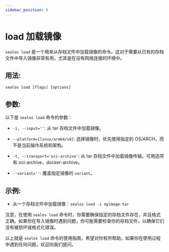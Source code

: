 ```yaml
---
sidebar_position: 6
---
```


# load 加载镜像

`sealos load` 是一个用来从存档文件中加载镜像的命令。这对于需要从已有的存档文件中导入镜像非常有用，尤其是在没有网络连接的环境中。

## 用法:

`sealos load [flags] [options]`

## 参数:

以下是 `sealos load` 命令的参数：

- `-i, --input=''`: 从 tar 存档文件中加载镜像。

- `--platform=[linux/arm64/v8]`: 选择镜像时，优先使用指定的 OS/ARCH，而不是当前操作系统和架构。

- `-t, --transport='oci-archive'`: 从 tar 存档文件中加载镜像传输。可用选项有 oci-archive，docker-archive。

- `--variant=''`: 覆盖指定镜像的 `variant`。

## 示例:

- 从一个存档文件中加载镜像：`sealos load -i myimage.tar`

注意，在使用 `sealos load` 命令时，你需要确保指定的存档文件存在，并且格式正确。如果你在导入镜像时遇到问题，你可能需要检查你的存档文件，以确保它们没有被损坏或格式化错误。

以上就是 `sealos load` 命令的使用指南，希望对你有所帮助。如果你在使用过程中遇到任何问题，欢迎向我们提问。
